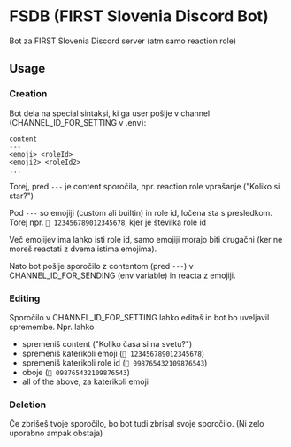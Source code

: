 # FSDB (FIRST Slovenia Discord Bot)

Bot za FIRST Slovenia Discord server (atm samo reaction role)

## Usage

### Creation

Bot dela na special sintaksi, ki ga user pošlje v channel (CHANNEL_ID_FOR_SETTING v .env):

```
content
---
<emoji> <roleId>
<emoji2> <roleId2>
...
```

Torej, pred `---` je content sporočila, npr. reaction role vprašanje ("Koliko si star?")

Pod `---` so emojiji (custom ali builtin) in role id, ločena sta s presledkom. Torej npr. `🔞 123456789012345678`, kjer je številka role id

Več emojijev ima lahko isti role id, samo emojiji morajo biti drugačni (ker ne moreš reactati z dvema istima emojima).

Nato bot pošlje sporočilo z contentom (pred `---`) v CHANNEL_ID_FOR_SENDING (env variable) in reacta z emojiji.

### Editing

Sporočilo v CHANNEL_ID_FOR_SETTING lahko editaš in bot bo uveljavil spremembe. Npr. lahko 
- spremeniš content ("Koliko časa si na svetu?")
- spremeniš katerikoli emoji (`🍞 123456789012345678`)
- spremeniš katerikoli role id (`🔞 098765432109876543`)
- oboje (`🍞 098765432109876543`)
- all of the above, za katerikoli emoji

### Deletion

Če zbrišeš tvoje sporočilo, bo bot tudi zbrisal svoje sporočilo. (Ni zelo uporabno ampak obstaja)
